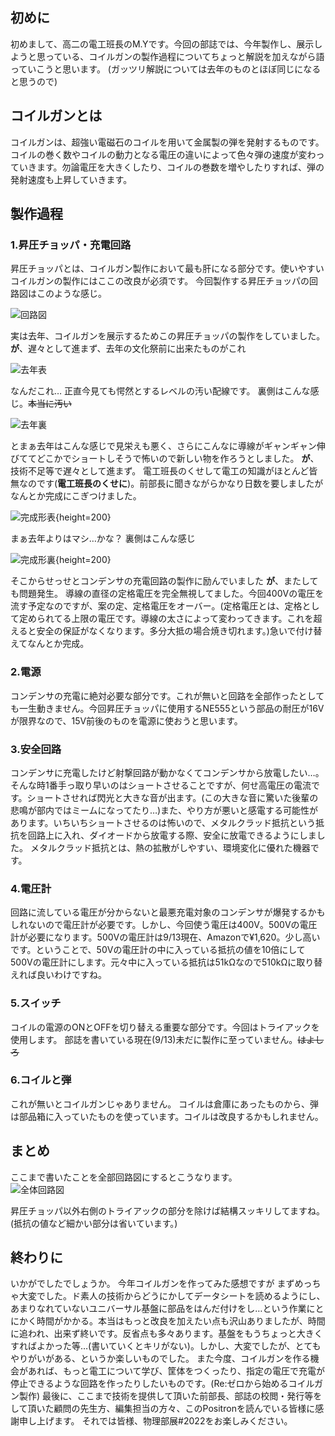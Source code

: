 ## 初めに

初めまして、高二の電工班長のM.Yです。今回の部誌では、今年製作し、展示しようと思っている、コイルガンの製作過程についてちょっと解説を加えながら語っていこうと思います。
(ガッツリ解説については去年のものとほぼ同じになると思うので)

## コイルガンとは

コイルガンは、超強い電磁石のコイルを用いて金属製の弾を発射するものです。コイルの巻く数やコイルの動力となる電圧の違いによって色々弾の速度が変わっていきます。勿論電圧を大きくしたり、コイルの巻数を増やしたりすれば、弾の発射速度も上昇していきます。

## 製作過程

### 1.昇圧チョッパ・充電回路

昇圧チョッパとは、コイルガン製作において最も肝になる部分です。使いやすいコイルガンの製作にはここの改良が必須です。
今回製作する昇圧チョッパの回路図はこのような感じ。

![回路図](IMG_5751.jpg)

実は去年、コイルガンを展示するためこの昇圧チョッパの製作をしていました。
**が**、遅々として進まず、去年の文化祭前に出来たものがこれ

![去年表](IMG_5752.jpg)

なんだこれ…
正直今見ても愕然とするレベルの汚い配線です。
裏側はこんな感じ。~~本当に汚い~~

![去年裏](IMG_5755.jpg)

とまぁ去年はこんな感じで見栄えも悪く、さらにこんなに導線がギャンギャン伸びててどこかでショートしそうで怖いので新しい物を作ろうとしました。
**が**、技術不足等で遅々として進まず。
電工班長のくせして電工の知識がほとんど皆無なのです(**電工班長のくせに**)。前部長に聞きながらかなり日数を要しましたがなんとか完成にこぎつけました。

![完成形表](IMG_5757.jpg){height=200}

まぁ去年よりはマシ…かな？
裏側はこんな感じ

![完成形裏](IMG_5756.jpg){height=200}

そこからせっせとコンデンサの充電回路の製作に励んでいました
**が**、またしても問題発生。
導線の直径の定格電圧を完全無視してました。今回400Vの電圧を流す予定なのですが、案の定、定格電圧をオーバー。(定格電圧とは、定格として定められてる上限の電圧です。導線の太さによって変わってきます。これを超えると安全の保証がなくなります。多分大抵の場合焼き切れます。)急いで付け替えてなんとか完成。

### 2.電源

コンデンサの充電に絶対必要な部分です。これが無いと回路を全部作ったとしても一生動きません。今回昇圧チョッパに使用するNE555という部品の耐圧が16Vが限界なので、15V前後のものを電源に使おうと思います。

### 3.安全回路

コンデンサに充電したけど射撃回路が動かなくてコンデンサから放電したい…。そんな時1番手っ取り早いのはショートさせることですが、何せ高電圧の電流です。ショートさせれば閃光と大きな音が出ます。(この大きな音に驚いた後輩の悲鳴が部内ではミームになってたり…)また、やり方が悪いと感電する可能性があります。いちいちショートさせるのは怖いので、メタルクラッド抵抗という抵抗を回路上に入れ、ダイオードから放電する際、安全に放電できるようにしました。
メタルクラッド抵抗とは、熱の拡散がしやすい、環境変化に優れた機器です。

### 4.電圧計

回路に流している電圧が分からないと最悪充電対象のコンデンサが爆発するかもしれないので電圧計が必要です。しかし、今回使う電圧は400V。500Vの電圧計が必要になります。500Vの電圧計は9/13現在、Amazonで¥1,620。少し高いです。ということで、50Vの電圧計の中に入っている抵抗の値を10倍にして500Vの電圧計にします。元々中に入っている抵抗は51kΩなので510kΩに取り替えれば良いわけですね。

### 5.スイッチ

コイルの電源のONとOFFを切り替える重要な部分です。今回はトライアックを使用します。
部誌を書いている現在(9/13)未だに製作に至っていません。~~はよしろ~~

### 6.コイルと弾

これが無いとコイルガンじゃありません。
コイルは倉庫にあったものから、弾は部品箱に入っていたものを使っています。コイルは改良するかもしれません。

## まとめ

ここまで書いたことを全部回路図にするとこうなります。  
![全体回路図](./IMG_E0241.JPG)

昇圧チョッパ以外右側のトライアックの部分を除けば結構スッキリしてますね。
(抵抗の値など細かい部分は省いています。)

## 終わりに

いかがでしたでしょうか。
今年コイルガンを作ってみた感想ですが
まずめっちゃ大変でした。ド素人の技術からどうにかしてデータシートを読めるようにし、あまりなれていないユニバーサル基盤に部品をはんだ付けをし…という作業にとにかく時間がかかる。本当はもっと改良を加えたい点も沢山ありましたが、時間に追われ、出来ず終いです。反省点も多々あります。基盤をもうちょっと大きくすればよかった等…(書いていくとキリがない)。しかし、大変でしたが、とてもやりがいがある、というか楽しいものでした。
また今度、コイルガンを作る機会があれば、もっと電工について学び、筐体をつくったり、指定の電圧で充電が停止できるような回路を作ったりしたいものです。(Re:ゼロから始めるコイルガン製作)
最後に、ここまで技術を提供して頂いた前部長、部誌の校閲・発行等をして頂いた顧問の先生方、編集担当の方々、このPositronを読んでいる皆様に感謝申し上げます。
それでは皆様、物理部展#2022をお楽しみください。

